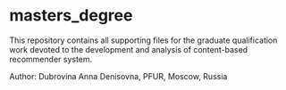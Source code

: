# masters_degree
This repository contains all supporting files for the graduate qualification work devoted to the development and analysis of content-based recommender system.

Author: Dubrovina Anna Denisovna, PFUR, Moscow, Russia

